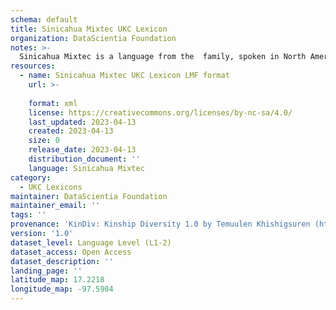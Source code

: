 ```yaml
---
schema: default
title: Sinicahua Mixtec UKC Lexicon
organization: DataScientia Foundation
notes: >-
  Sinicahua Mixtec is a language from the  family, spoken in North America. The UKC Lexicon of Sinicahua Mixtec is represented as a lexico-semantic network. It consists of words, word senses, synsets, as well as sense-level and synset-level relationships.
resources:
  - name: Sinicahua Mixtec UKC Lexicon LMF format
    url: >-
      
    format: xml
    license: https://creativecommons.org/licenses/by-nc-sa/4.0/
    last_updated: 2023-04-13
    created: 2023-04-13
    size: 0
    release_date: 2023-04-13
    distribution_document: ''
    language: Sinicahua Mixtec
category:
  - UKC Lexicons
maintainer: DataScientia Foundation
maintainer_email: ''
tags: ''
provenance: 'KinDiv: Kinship Diversity 1.0 by Temuulen Khishigsuren (http://ukc.disi.unitn.it/index.php/kinship/); Princeton WordNet 2.1 by Princeton University (https://wordnet.princeton.edu)'
version: '1.0'
dataset_level: Language Level (L1-2)
dataset_access: Open Access
dataset_description: ''
landing_page: ''
latitude_map: 17.2218
longitude_map: -97.5904
---
```

